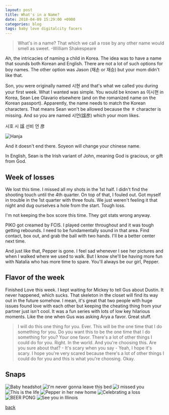 ```yaml
---
layout: post
title: What's in a Name?
date: 2018-04-09 15:29:00 +0900
categories: blog
tags: baby love digitalcity facers
---
```


> What's in a name? That which we call a rose by any other name would smell as sweet. -William Shakespeare

Ah, the intricacies of naming a child in Korea. The idea was to have a name that sounds both Korean and English. There are not a lot of such options for boy names. The other option was Jason (재손 or 재승) but your mom didn't like that.

Son, you were originally named 시현 and that's what we called you during your first week. What I wanted was simple. You would be known as 이시현 in Korea, Sean Lee Olavario elsewhere (and on the romanized name on the Korean passport). Apparently, the name needs to match the Korean characters. That means Sean won't be allowed because the ㅎ character is missing. And so you are named 시언(諡彦) which your mom likes.

시호 시 諡
선비 언 彦

![](/assets/img/20180409-hanja.jpg "Hanja")

And it doesn't end there. Soyeon will change your chinese name.

In English, Sean is the Irish variant of John, meaning God is gracious, or gift from God.

## Week of losses

We lost this time. I missed all my shots in the 1st half. I didn't find the shooting touch until the 4th quarter. On top of that, I fouled out. Got myself in trouble in the 1st quarter with three fouls. We just weren't feeling it that night and dug ourselves a hole from the start. Tough loss. 

I'm not keeping the box score this time. They got stats wrong anyway.

PIKO got creamed by FCIS. I played center throughout and it was tough getting rebounds. I need to be fundamentally sound in that area. Find contact, box out, and grab the ball with two hands. I'll be a better center next time.

And just like that, Pepper is gone. I feel sad whenever I see her pictures and when I walked where we used to walk. But I know she'll be having more fun with Natalia who has more time to spare. You'll always be our girl, Pepper. 

## Flavor of the week

Finished Love this week. I kept waiting for Mickey to tell Gus about Dustin. It never happened, which sucks. That skeleton in the closet will find its way out in the future somehow. I mean, it's great that two people with huge issues found love with each other but keeping the cheating thing from your partner just isn't cool. It was a fun series with lots of low key hilarious moments. Like the one when Gus was asking Arya a favor. Great stuff. 

> I will do this one thing for you. Ever. This will be the one time that I do something for you. Do you want this to be the one time that I do something for you? Your one favor. There's a lot of other things I could do for you. Right. In the world. And you're choosing this. Are you sure about that? - It's scary when you say - Yeah, I hope it's scary. I hope you're very scared because there's a lot of other things I could do for you and this is what you're choosing. Okay.

## Snaps

![](/assets/img/20180409-seanpassport.jpg "Baby headshot")
![](/assets/img/20180409-sleepingdog.jpg "I'm never gonna leave this bed")
![](/assets/img/20180411-imissedyou.jpg "I missed you")
![](/assets/img/20180413-livingthelife.jpg "This is the life")
![](/assets/img/20180413-pepper.jpg "Pepper in her new home")
![](/assets/img/20180414-unlimeat.jpg "Celebrating a loss")
![](/assets/img/20180414-beerpong.jpg "BEER PONG")
![](/assets/img/20180414-edandjess.jpg "See you in Illinois")

[back](/blog)
